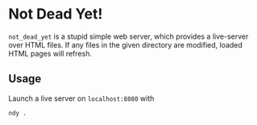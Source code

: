 # Not Dead Yet!
`not_dead_yet` is a stupid simple web server, which provides a live-server over HTML files. 
If any files in the given directory are modified, loaded HTML pages will refresh.

## Usage
Launch a live server on `localhost:8080` with 
```bash
ndy .
```
